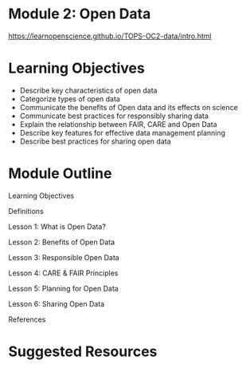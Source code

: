  
# Module 2: Open Data
https://learnopenscience.github.io/TOPS-OC2-data/intro.html

# Learning Objectives
* Describe key characteristics of open data
* Categorize types of open data
* Communicate the benefits of Open data and its effects on science
* Communicate best practices for responsibly sharing data
* Explain the relationship between FAIR, CARE and Open Data
* Describe key features for effective data management planning
* Describe best practices for sharing open data
 
# Module Outline
 
Learning Objectives

Definitions

Lesson 1: What is Open Data?

Lesson 2: Benefits of Open Data

Lesson 3: Responsible Open Data

Lesson 4: CARE & FAIR Principles

Lesson 5: Planning for Open Data

Lesson 6: Sharing Open Data

References
 
# Suggested Resources

 
